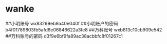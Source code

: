 # wanke
##小明账号 wx83299eb9a40e040f
##小明账户的密码 b4f01789803fb5afd6e06846622a3fe8
##万科账号 wxb813c10cb909e542
##万科账号的密码 d3f9e6bf9fa89ac38acbbfc8f01267c1